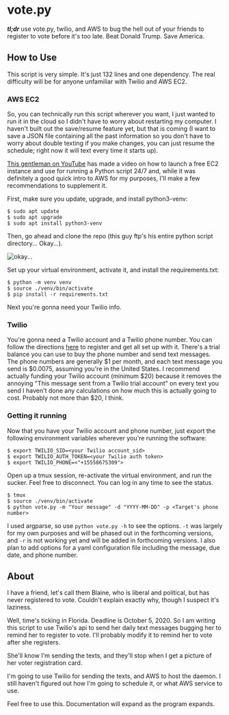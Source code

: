 # vote.py
***tl;dr*** use vote.py, twilio, and AWS to bug the hell out of your friends to
register to vote before it's too late. Beat Donald Trump. Save America.

## How to Use
This script is very simple. It's just 132 lines and one dependency. The real
difficulty will be for anyone unfamiliar with Twilio and AWS EC2.

### AWS EC2
So, you can technically run this script wherever you want, I just wanted to run
it in the cloud so I didn't have to worry about restarting my computer. I
haven't built out the save/resume feature yet, but that is coming (I want to
save a JSON file containing all the past information so you don't have to worry
about double texting if you make changes, you can just resume the schedule;
right now it will text every time it starts up).

[This gentleman on YouTube](https://youtu.be/BYvKv3kM9pk) has made a video on
how to launch a free EC2 instance and use for running a Python script 24/7 and,
while it was definitely a good quick intro to AWS for my purposes, I'll make a
few recommendations to supplement it.

First, make sure you update, upgrade, and install python3-venv:

    $ sudo apt update
    $ sudo apt upgrade
    $ sudo apt install python3-venv
    
Then, go ahead and clone the repo (this guy ftp's his entire python script
directory... Okay...).

![okay...](https://giphy.com/media/G4ZNYMQVMH6us/giphy.gif)

Set up your virtual environment, activate it, and install the requirements.txt:

    $ python -m venv venv
    $ source ./venv/bin/activate
    $ pip install -r requirements.txt

Next you're gonna need your Twilio info.

### Twilio
You're gonna need a Twilio account and a Twilio phone number. You can follow the
directions
[here](https://www.twilio.com/docs/usage/tutorials/how-to-use-your-free-trial-account)
to register and get all set up with it. There's a trial balance you can use to
buy the phone number and send text messages. The phone numbers are generally $1
per month, and each text message you send is $0.0075, assuming you're in the
United States. I recommend actually funding your Twilio account (minimum $20)
because it removes the annoying "This message sent from a Twilio trial account"
on every text you send I haven't done any calculations on how much this is
actually going to cost. Probably not more than $20, I think.

### Getting it running
Now that you have your Twilio account and phone number, just export the
following environment variables wherever you're running the software:

    $ export TWILIO_SID=<your Twilio account_sid>
    $ export TWILIO_AUTH_TOKEN=<your Twilio auth token>
    $ export TWILIO_PHONE=<"+15558675309">
    
Open up a tmux session, re-activate the virtual environment, and run the sucker.
Feel free to disconnect. You can log in any time to see the status.

    $ tmux
    $ source ./venv/bin/activate
    $ python vote.py -m "Your message" -d "YYYY-MM-DD" -p <Target's phone number>
   
I used argparse, so use `python vote.py -h` to see the options. `-t` was largely
for my own purposes and will be phased out in the forthcoming versions, and `-r`
is not working yet and will be added in forthcoming versions. I also plan to add
options for a yaml configuration file including the message, due date, and phone
number.

## About
I have a friend, let's call them Blaine, who is liberal and political, but has
never registered to vote. Couldn't explain exactly why, though I suspect it's
laziness.

Well, time's ticking in Florida. Deadline is October 5, 2020. So I am writing
this script to use Twilio's api to send her daily text messages bugging her to
remind her to register to vote. I'll probably modify it to remind her to vote
after she registers.

She'll know I'm sending the texts, and they'll stop when I get a picture of her
voter registration card.

I'm going to use Twilio for sending the texts, and AWS to host the daemon. I
still haven't figured out how I'm going to schedule it, or what AWS service to
use.

Feel free to use this. Documentation will expand as the program expands.
